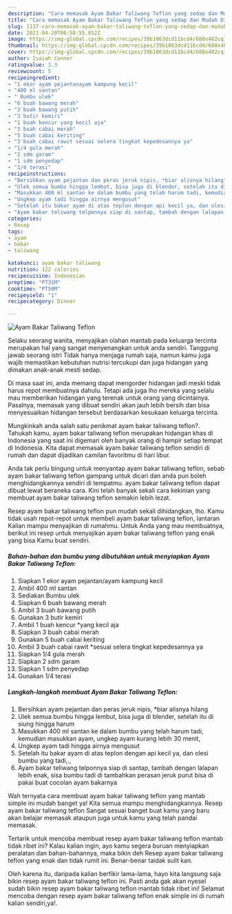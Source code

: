 ```yaml
---
description: "Cara memasak Ayam Bakar Taliwang Teflon yang sedap dan Mudah Dibuat"
title: "Cara memasak Ayam Bakar Taliwang Teflon yang sedap dan Mudah Dibuat"
slug: 1137-cara-memasak-ayam-bakar-taliwang-teflon-yang-sedap-dan-mudah-dibuat
date: 2021-04-20T06:58:55.852Z
image: https://img-global.cpcdn.com/recipes/39b1063dcd11bcd4/680x482cq70/ayam-bakar-taliwang-teflon-foto-resep-utama.jpg
thumbnail: https://img-global.cpcdn.com/recipes/39b1063dcd11bcd4/680x482cq70/ayam-bakar-taliwang-teflon-foto-resep-utama.jpg
cover: https://img-global.cpcdn.com/recipes/39b1063dcd11bcd4/680x482cq70/ayam-bakar-taliwang-teflon-foto-resep-utama.jpg
author: Isaiah Conner
ratingvalue: 3.3
reviewcount: 5
recipeingredient:
- "1 ekor ayam pejantanayam kampung kecil"
- "400 ml santan"
- " Bumbu ulek"
- "6 buah bawang merah"
- "3 buah bawang putih"
- "3 butir kemiri"
- "1 buah kencur yang kecil aja"
- "3 buah cabai merah"
- "5 buah cabai keriting"
- "3 buah cabai rawit sesuai selera tingkat kepedesannya ya"
- "1/4 gula merah"
- "2 sdm garam"
- "1 sdm penyedap"
- "1/4 terasi"
recipeinstructions:
- "Bersihkan ayam pejantan dan peras jeruk nipis, *biar alisnya hilang"
- "Ulek semua bumbu hingga lembut, bisa juga di blender, setelah itu di siung hingga harum"
- "Masukkan 400 ml santan ke dalam bumbu yang telah harum tadi, kemudian masukkan ayam, ungkep ayam kurang lebih 30 menit,"
- "Ungkep ayam tadi hingga airnya mengusut"
- "Setelah itu bakar ayam di atas teplon dengan api kecil ya, dan olesi bumbu yang tadi,.,"
- "Ayam bakar teliwang telponnya siap di santap, tambah dengan lalapan lebih enak, sisa bumbu tadi di tambahkan perasan jeruk purut bisa di pakai buat cocolan ayam bakarnya"
categories:
- Resep
tags:
- ayam
- bakar
- taliwang

katakunci: ayam bakar taliwang 
nutrition: 122 calories
recipecuisine: Indonesian
preptime: "PT31M"
cooktime: "PT50M"
recipeyield: "1"
recipecategory: Dinner

---
```



![Ayam Bakar Taliwang Teflon](https://img-global.cpcdn.com/recipes/39b1063dcd11bcd4/680x482cq70/ayam-bakar-taliwang-teflon-foto-resep-utama.jpg)

Selaku seorang wanita, menyajikan olahan mantab pada keluarga tercinta merupakan hal yang sangat menyenangkan untuk anda sendiri. Tanggung jawab seorang istri Tidak hanya menjaga rumah saja, namun kamu juga wajib memastikan kebutuhan nutrisi tercukupi dan juga hidangan yang dimakan anak-anak mesti sedap.

Di masa  saat ini, anda memang dapat mengorder hidangan jadi meski tidak harus repot membuatnya dahulu. Tetapi ada juga lho mereka yang selalu mau memberikan hidangan yang terenak untuk orang yang dicintainya. Pasalnya, memasak yang dibuat sendiri akan jauh lebih bersih dan bisa menyesuaikan hidangan tersebut berdasarkan kesukaan keluarga tercinta. 



Mungkinkah anda salah satu penikmat ayam bakar taliwang teflon?. Tahukah kamu, ayam bakar taliwang teflon merupakan hidangan khas di Indonesia yang saat ini digemari oleh banyak orang di hampir setiap tempat di Indonesia. Kita dapat memasak ayam bakar taliwang teflon sendiri di rumah dan dapat dijadikan camilan favoritmu di hari libur.

Anda tak perlu bingung untuk menyantap ayam bakar taliwang teflon, sebab ayam bakar taliwang teflon gampang untuk dicari dan anda pun boleh menghidangkannya sendiri di tempatmu. ayam bakar taliwang teflon dapat dibuat lewat beraneka cara. Kini telah banyak sekali cara kekinian yang membuat ayam bakar taliwang teflon semakin lebih lezat.

Resep ayam bakar taliwang teflon pun mudah sekali dihidangkan, lho. Kamu tidak usah repot-repot untuk membeli ayam bakar taliwang teflon, lantaran Kalian mampu menyajikan di rumahmu. Untuk Anda yang mau membuatnya, berikut ini resep untuk menyajikan ayam bakar taliwang teflon yang enak yang bisa Kamu buat sendiri.

<!--inarticleads1-->

##### Bahan-bahan dan bumbu yang dibutuhkan untuk menyiapkan Ayam Bakar Taliwang Teflon:

1. Siapkan 1 ekor ayam pejantan/ayam kampung kecil
1. Ambil 400 ml santan
1. Sediakan  Bumbu ulek
1. Siapkan 6 buah bawang merah
1. Ambil 3 buah bawang putih
1. Gunakan 3 butir kemiri
1. Ambil 1 buah kencur *yang kecil aja
1. Siapkan 3 buah cabai merah
1. Gunakan 5 buah cabai keriting
1. Ambil 3 buah cabai rawit *sesuai selera tingkat kepedesannya ya
1. Siapkan 1/4 gula merah
1. Siapkan 2 sdm garam
1. Siapkan 1 sdm penyedap
1. Gunakan 1/4 terasi




<!--inarticleads2-->

##### Langkah-langkah membuat Ayam Bakar Taliwang Teflon:

1. Bersihkan ayam pejantan dan peras jeruk nipis, *biar alisnya hilang
1. Ulek semua bumbu hingga lembut, bisa juga di blender, setelah itu di siung hingga harum
1. Masukkan 400 ml santan ke dalam bumbu yang telah harum tadi, kemudian masukkan ayam, ungkep ayam kurang lebih 30 menit,
1. Ungkep ayam tadi hingga airnya mengusut
1. Setelah itu bakar ayam di atas teplon dengan api kecil ya, dan olesi bumbu yang tadi,.,
1. Ayam bakar teliwang telponnya siap di santap, tambah dengan lalapan lebih enak, sisa bumbu tadi di tambahkan perasan jeruk purut bisa di pakai buat cocolan ayam bakarnya




Wah ternyata cara membuat ayam bakar taliwang teflon yang mantab simple ini mudah banget ya! Kita semua mampu menghidangkannya. Resep ayam bakar taliwang teflon Sangat sesuai banget buat kamu yang baru akan belajar memasak ataupun juga untuk kamu yang telah pandai memasak.

Tertarik untuk mencoba membuat resep ayam bakar taliwang teflon mantab tidak ribet ini? Kalau kalian ingin, ayo kamu segera buruan menyiapkan peralatan dan bahan-bahannya, maka bikin deh Resep ayam bakar taliwang teflon yang enak dan tidak rumit ini. Benar-benar taidak sulit kan. 

Oleh karena itu, daripada kalian berfikir lama-lama, hayo kita langsung saja bikin resep ayam bakar taliwang teflon ini. Pasti anda gak akan nyesel sudah bikin resep ayam bakar taliwang teflon mantab tidak ribet ini! Selamat mencoba dengan resep ayam bakar taliwang teflon enak simple ini di rumah kalian sendiri,ya!.

